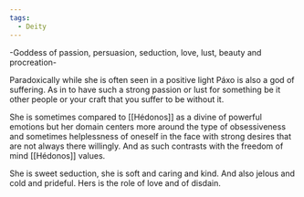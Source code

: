```yaml
---
tags:
  - Deity
---
```

-Goddess of passion, persuasion, seduction, love, lust, beauty and procreation-

Paradoxically while she is often seen in a positive light Páxo is also a god of suffering. As in to have such a strong passion or lust for something be it other people or your craft that you suffer to be without it.

She is sometimes compared to [[Hédonos]] as a divine of powerful emotions but her domain centers more around the type of obsessiveness and sometimes helplessness of oneself in the face with strong desires that are not always there willingly.  And as such contrasts with the freedom of mind [[Hédonos]] values.

She is sweet seduction, she is soft and caring and kind. And also jelous and cold and prideful. Hers is the role of love and of disdain.